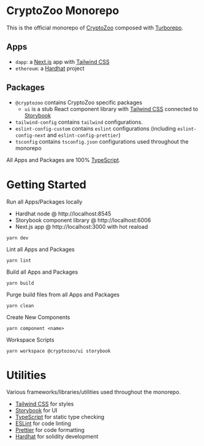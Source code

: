 # CryptoZoo Monorepo

This is the official monorepo of [CryptoZoo](https://cryptozoo.co/) composed with [Turborepo](https://turborepo.org/).

## Apps

- `dapp`: a [Next.js](https://nextjs.org) app with [Tailwind CSS](https://tailwindcss.com/)
- `ethereum`: a [Hardhat](https://hardhat.org/) project

## Packages

- `@cryptozoo` contains CryptoZoo specific packages
  - `ui` is a stub React component library with [Tailwind CSS](https://tailwindcss.com/) connected to [Storybook](https://storybook.js.org/)
- `tailwind-config` contains `tailwind` configurations.
- `eslint-config-custom` contains `eslint` configurations (including `eslint-config-next` and `eslint-config-prettier`)
- `tsconfig` contains `tsconfig.json` configurations used throughout the monorepo

All Apps and Packages are 100% [TypeScript](https://www.typescriptlang.org/).

# Getting Started

Run all Apps/Packages locally

- Hardhat node @ http://localhost:8545
- Storybook component library @ http://localhost:6006
- Next.js app @ http://localhost:3000 with hot reaload

```shell
yarn dev
```

Lint all Apps and Packages

```shell
yarn lint
```

Build all Apps and Packages

```shell
yarn build
```

Purge build files from all Apps and Packages

```shell
yarn clean
```

Create New Components

```shell
yarn component <name>
```

Workspace Scripts

```shell
yarn workspace @cryptozoo/ui storybook
```

# Utilities

Various frameworks/libraries/utilities used throughout the monorepo.

- [Tailwind CSS](https://tailwindcss.com/) for styles
- [Storybook](https://storybook.js.org/) for UI
- [TypeScript](https://www.typescriptlang.org/) for static type checking
- [ESLint](https://eslint.org/) for code linting
- [Prettier](https://prettier.io) for code formatting
- [Hardhat](https://hardhat.org/) for solidity development
